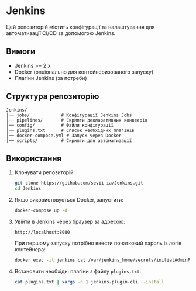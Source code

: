 # Jenkins

Цей репозиторій містить конфігурації та налаштування для автоматизації CI/CD за допомогою Jenkins.

## Вимоги

- Jenkins >= 2.x
- Docker (опціонально для контейнеризованого запуску)
- Плагіни Jenkins (за потреби)

## Структура репозиторію

```
Jenkins/
│── jobs/            # Конфігурації Jenkins Jobs
│── pipelines/       # Скрипти декларативних конвеєрів
│── config/          # Файли конфігурації
│── plugins.txt      # Список необхідних плагінів
│── docker-compose.yml # Запуск через Docker
│── scripts/         # Скрипти для автоматизації
```

## Використання

1. Клонувати репозиторій:
   ```sh
   git clone https://github.com/sevii-ia/Jenkins.git
   cd Jenkins
   ```

2. Якщо використовується Docker, запустити:
   ```sh
   docker-compose up -d
   ```

3. Увійти в Jenkins через браузер за адресою:
   ```
   http://localhost:8080
   ```
   При першому запуску потрібно ввести початковий пароль із логів контейнера:
   ```sh
   docker exec -it jenkins cat /var/jenkins_home/secrets/initialAdminPassword
   ```

4. Встановити необхідні плагіни з файлу `plugins.txt`:
   ```sh
   cat plugins.txt | xargs -n 1 jenkins-plugin-cli --install
   
